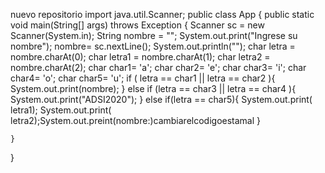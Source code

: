 nuevo repositorio
import java.util.Scanner;
public class App {
    public static void main(String[] args) throws Exception {
        Scanner sc = new Scanner(System.in);
        String nombre = "";
        System.out.print("Ingrese su nombre");
        nombre= sc.nextLine();
        System.out.println("");
        char letra = nombre.charAt(0);
        char letra1 = nombre.charAt(1);
        char letra2 = nombre.charAt(2);
        char char1= 'a';
        char char2= 'e';
        char char3= 'i';
        char char4= 'o';
        char char5= 'u';
        if ( letra == char1 || letra == char2 ){
            System.out.print(nombre);
        } else if (letra == char3 || letra == char4 ){
            System.out.print("ADSI2020");
        } else if(letra == char5){
            System.out.print( letra1);
            System.out.print( letra2);System.out.preint(nombre:)cambiarelcodigoestamal
        }

    }
}
